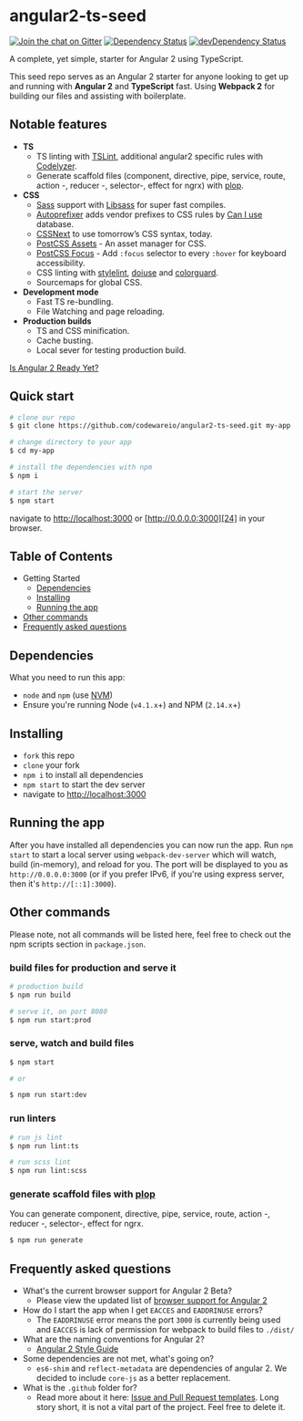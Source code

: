 # angular2-ts-seed

[![Join the chat on Gitter](https://badges.gitter.im/codewareio/angular2-ts-seed.svg)][41]
[![Dependency Status](https://david-dm.org/codewareio/angular2-ts-seed/status.svg)][1] 
[![devDependency Status](https://david-dm.org/codewareio/angular2-ts-seed/dev-status.svg)][2]

A complete, yet simple, starter for Angular 2 using TypeScript.

This seed repo serves as an Angular 2 starter for anyone looking to get up and running with **Angular 2** and 
**TypeScript** fast. Using **Webpack 2** for building our files and assisting with boilerplate.

## Notable features
* **TS**
  * TS linting with [TSLint][15], additional angular2 specific rules with [Codelyzer][16].
  * Generate scaffold files (component, directive, pipe, service, route, action -, reducer -, selector-, effect for ngrx)
    with [plop][47].
* **CSS**
  * [Sass][4] support with [Libsass][5] for super fast compiles.
  * [Autoprefixer][6] adds vendor prefixes to CSS rules by [Can I use][7] database.
  * [CSSNext][8] to use tomorrow’s CSS syntax, today.
  * [PostCSS Assets][9] - An asset manager for CSS.
  * [PostCSS Focus][9] - Add `:focus` selector to every `:hover` for keyboard accessibility.
  * CSS linting with [stylelint][10], [doiuse][11] and [colorguard][12].
  * Sourcemaps for global CSS.
* **Development mode**
  * Fast TS re-bundling.
  * File Watching and page reloading.
* **Production builds**
  * TS and CSS minification.
  * Cache busting.
  * Local sever for testing production build.

[Is Angular 2 Ready Yet?][22]

## Quick start

```sh
# clone our repo
$ git clone https://github.com/codewareio/angular2-ts-seed.git my-app

# change directory to your app
$ cd my-app

# install the dependencies with npm
$ npm i

# start the server
$ npm start
```
navigate to [http://localhost:3000][23] or [http://0.0.0.0:3000][24] in your browser.

## Table of Contents

* Getting Started
  * [Dependencies](#dependencies)
  * [Installing](#installing)
  * [Running the app](#running-the-app)
* [Other commands](#other-commands)
* [Frequently asked questions](#frequently-asked-questions)


## Dependencies

What you need to run this app:

* `node` and `npm` (use [NVM][25])
* Ensure you're running Node (`v4.1.x`+) and NPM (`2.14.x`+)


## Installing

* `fork` this repo
* `clone` your fork
* `npm i` to install all dependencies
* `npm start` to start the dev server
* navigate to [http://localhost:3000][23]


## Running the app

After you have installed all dependencies you can now run the app. Run `npm start` to start a local server using 
`webpack-dev-server` which will watch, build (in-memory), and reload for you. The port will be displayed to you 
as `http://0.0.0.0:3000` (or if you prefer IPv6, if you're using express server, then it's `http://[::1]:3000`).


## Other commands

Please note, not all commands will be listed here, feel free to check out the npm scripts section in `package.json`.

### build files for production and serve it

```sh
# production build
$ npm run build

# serve it, on port 8080
$ npm run start:prod
```

### serve, watch and build files

```sh
$ npm start

# or

$ npm run start:dev
```

### run linters

```sh
# run js lint
$ npm run lint:ts

# run scss lint
$ npm run lint:scss
```

### generate scaffold files with [plop][47]

You can generate component, directive, pipe, service, route, action -, reducer -, selector-, effect for ngrx.

```sh
$ npm run generate
```

## Frequently asked questions

* What's the current browser support for Angular 2 Beta?
  * Please view the updated list of [browser support for Angular 2][27]
* How do I start the app when I get `EACCES` and `EADDRINUSE` errors?
  * The `EADDRINUSE` error means the port `3000` is currently being used and `EACCES` is lack of permission for webpack 
    to build files to `./dist/`
* What are the naming conventions for Angular 2?
  * [Angular 2 Style Guide][30]
* Some dependencies are not met, what's going on?
  * `es6-shim` and `reflect-metadata` are dependencies of angular 2. We decided to include `core-js` as a better replacement.
* What is the `.github` folder for?
  * Read more about it here: [Issue and Pull Request templates][42]. Long story short, it is not a vital part of the 
    project. Feel free to delete it.



[1]: https://david-dm.org/codewareio/angular2-es-seed#info=dependencies
[2]: https://david-dm.org/codewareio/angular2-es-seed#info=devDependencies
[3]: https://github.com/postcss/postcss
[4]: http://sass-lang.com/
[5]: http://sass-lang.com/libsass
[6]: https://github.com/postcss/autoprefixer
[7]: http://caniuse.com/
[8]: http://cssnext.io/
[9]: https://github.com/assetsjs/postcss-assets
[10]: http://stylelint.io/
[11]: http://www.doiuse.com/
[12]: https://github.com/SlexAxton/css-colorguard
[13]: http://babeljs.io/
[14]: https://github.com/tc39/ecma262#current-proposals
[15]: http://palantir.github.io/tslint/
[16]: https://github.com/mgechev/codelyzer
[//]: # ([17]:) 
[18]: http://jasmine.github.io/
[19]: http://karma-runner.github.io/
[20]: https://github.com/gotwarlost/istanbul
[21]: https://angular.github.io/protractor/
[22]: http://splintercode.github.io/is-angular-2-ready/
[23]: http://localhost:3000
[24]: http://0.0.0.0:3000
[25]: https://github.com/creationix/nvm/
[26]: https://github.com/angular/protractor/blob/master/docs/debugging.md#testing-out-protractor-interactively
[27]: https://github.com/angularclass/awesome-angular2#current-browser-support-for-angular-2
[28]: /src/app/home/home.spec.js
[29]: /config/webpack.js#L48
[30]: https://angular.io/docs/ts/latest/guide/style-guide.html
[31]: https://github.com/codewareio/angular2-es-seed/wiki/How-do-I-async-load-a-component-with-AsyncRoute
[32]: https://github.com/AngularClass/
[33]: https://github.com/AngularClass/angular2-webpack-starter/
[34]: https://github.com/preboot/
[35]: https://github.com/preboot/angular2-webpack/
[36]: https://github.com/AngularClass/angular2-webpack-starter/issues/215
[37]: https://github.com/AngularClass/angular2-webpack-starter/issues/214#event-511768416
[38]: http://www.typescriptlang.org/
[39]: https://github.com/mgechev/angular2-seed/
[40]: https://github.com/AngularClass/angular2-webpack-starter/issues/130#issuecomment-158872648
[41]: https://gitter.im/codewareio/angular2-ts-seed?utm_source=badge&utm_medium=badge&utm_campaign=pr-badge&utm_content=badge
[42]: https://github.com/blog/2111-issue-and-pull-request-templates
[43]: https://github.com/webpack/webpack/issues/91
[44]: https://github.com/mgechev/angular2-style-guide
[45]: https://github.com/ngrx/store
[46]: https://github.com/ngrx/store/issues/94
[47]: https://github.com/amwmedia/plop
[48]: https://github.com/postcss/postcss-focus
